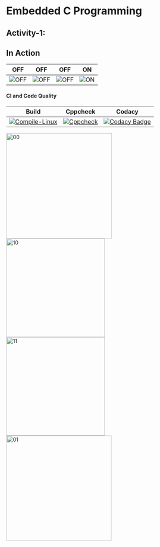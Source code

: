 # Embedded C Programming 
## Activity-1:

## In Action

|OFF|OFF|OFF|ON|
|:--:|:--:|:--:|:--:|
|![OFF](https://user-images.githubusercontent.com/80662569/115880845-cb579200-a468-11eb-8c5f-c0a4af578e13.PNG) |![OFF](https://user-images.githubusercontent.com/80662569/115880893-d5799080-a468-11eb-9b5c-994641382343.PNG)|![OFF](https://user-images.githubusercontent.com/80662569/115880899-d6aabd80-a468-11eb-96f0-ede2b16d1dfb.PNG)|![ON](https://user-images.githubusercontent.com/80662569/115880895-d6122700-a468-11eb-9f96-7bf86424943e.PNG)|

#### CI and Code Quality

|Build|Cppcheck|Codacy|
|:--:|:--:|:--:|
|[![Compile-Linux](https://github.com/Bharathgopal/Emb-C/actions/workflows/Compile.yml/badge.svg)](https://github.com/Bharathgopal/Emb-C/actions/workflows/Compile.yml)|[![Cppcheck](https://github.com/Bharathgopal/Emb-C/actions/workflows/CodeQulaity.yml/badge.svg)](https://github.com/Bharathgopal/Emb-C/actions/workflows/CodeQulaity.yml)|[![Codacy Badge](https://app.codacy.com/project/badge/Grade/643b7ca2b2dc4daba1e700c216bb87d9)](https://www.codacy.com/gh/Bharathgopal/Emb-C/dashboard?utm_source=github.com&amp;utm_medium=referral&amp;utm_content=Bharathgopal/Emb-C&amp;utm_campaign=Badge_Grade)|


<img width="284" alt="00" src="https://user-images.githubusercontent.com/80662569/115880845-cb579200-a468-11eb-8c5f-c0a4af578e13.PNG">
<img width="265" alt="10" src="https://user-images.githubusercontent.com/80662569/115880893-d5799080-a468-11eb-9b5c-994641382343.PNG">
<img width="265" alt="11" src="https://user-images.githubusercontent.com/80662569/115880895-d6122700-a468-11eb-9f96-7bf86424943e.PNG">
<img width="283" alt="01" src="https://user-images.githubusercontent.com/80662569/115880899-d6aabd80-a468-11eb-96f0-ede2b16d1dfb.PNG">
